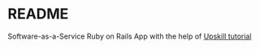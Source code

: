 # README
Software-as-a-Service Ruby on Rails App with the help of [Upskill tutorial](http://upskillcourses.com) 